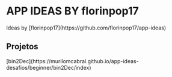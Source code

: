 <h1>APP IDEAS BY florinpop17</h1>
<p>Ideas by <a>[florinpop17](https://github.com/florinpop17/app-ideas)</a><p>

<h2>Projetos</h2>
<a>[bin2Dec](https://murilomcabral.github.io/app-ideas-desafios/beginner/bin2Dec/index)</a><br>
